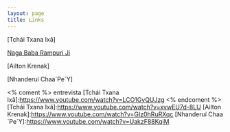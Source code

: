 ```yaml
---
layout: page
title: Links
---
```


[Tchái Txana Ixã]

[Naga Baba Rampuri Ji]

[Ailton Krenak]

[Nhanderuí Chaa´Pe´Y]


[Naga Baba Rampuri Ji]:https://www.youtube.com/watch?v=IFM-4slItSc
<% coment %>
entrevista
[Tchái Txana Ixã]:https://www.youtube.com/watch?v=LCO1GyQUJzg
<% endcoment %>
[Tchái Txana Ixã]:https://www.youtube.com/watch?v=xvwEU7d-8LU
[Ailton Krenak]:https://www.youtube.com/watch?v=GIz0hRuRXqc
[Nhanderuí Chaa´Pe´Y]:https://www.youtube.com/watch?v=UakzF88KqiM
